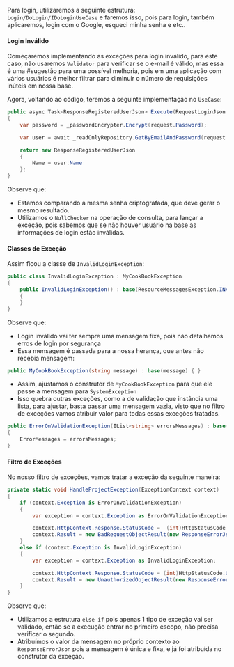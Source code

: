
Para login, utilizaremos a seguinte estrutura: `Login/DoLogin/IDoLoginUseCase` e faremos isso, pois para login, também aplicaremos, login com o Google, esqueci minha senha e etc..

#### Login Inválido
Começaremos implementando as exceções para login inválido, para este caso, não usaremos `Validator` para verificar se o e-mail é válido, mas essa é uma #sugestão para uma possível melhoria, pois em uma aplicação com vários usuários é melhor filtrar para diminuir o número de requisições inúteis em nossa base.

Agora, voltando ao código, teremos a seguinte implementação no `UseCase`:
```csharp
public async Task<ResponseRegisteredUserJson> Execute(RequestLoginJson request)
{
    var password = _passwordEncrypter.Encrypt(request.Password);

    var user = await _readOnlyRepository.GetByEmailAndPassword(request.Email, password) ?? throw new InvalidLoginException();

    return new ResponseRegisteredUserJson
    {
        Name = user.Name
    };
}
```
Observe que:
- Estamos comparando a mesma senha criptografada, que deve gerar o mesmo resultado.
- Utilizamos o `NullChecker` na operação de consulta, para lançar a exceção, pois sabemos que se não houver usuário na base as informações de login estão inválidas.

#### Classes de Exceção
Assim ficou a classe de `InvalidLoginException`:
```csharp
public class InvalidLoginException : MyCookBookException
{
    public InvalidLoginException() : base(ResourceMessagesException.INVALID_LOGIN)
    {
    }
}
```
Observe que:
- Login inválido vai ter sempre uma mensagem fixa, pois não detalhamos erros de login por segurança
- Essa mensagem é passada para a nossa herança, que antes não recebia mensagem:
```csharp
public MyCookBookException(string message) : base(message) { }
```
- Assim, ajustamos o construtor de `MyCookBookException` para que ele passe a mensagem para `SystemException`
- Isso quebra outras exceções, como a de validação que instância uma lista, para ajustar, basta passar uma mensagem vazia, visto que no filtro de exceções vamos atribuir valor para todas essas exceções tratadas.
```csharp
public ErrorOnValidationException(IList<string> errorsMessages) : base(string.Empty)
{
    ErrorMessages = errorsMessages;
}
```

#### Filtro de Exceções
No nosso filtro de exceções, vamos tratar a exceção da seguinte maneira:
```csharp
private static void HandleProjectException(ExceptionContext context)
{
    if (context.Exception is ErrorOnValidationException)
    {
        var exception = context.Exception as ErrorOnValidationException;

        context.HttpContext.Response.StatusCode =  (int)HttpStatusCode.BadRequest;
        context.Result = new BadRequestObjectResult(new ResponseErrorJson(exception!.ErrorMessages));
    }
    else if (context.Exception is InvalidLoginException)
    {
        var exception = context.Exception as InvalidLoginException;

        context.HttpContext.Response.StatusCode = (int)HttpStatusCode.Unauthorized;
        context.Result = new UnauthorizedObjectResult(new ResponseErrorJson(context.Exception.Message));
    }
}
```
Observe que:
- Utilizamos a estrutura `else if` pois apenas 1 tipo de exceção vai ser validado, então se a execução entrar no primeiro escopo, não precisa verificar o segundo.
- Atribuímos o valor da mensagem no próprio contexto ao `ResponseErrorJson` pois a mensagem é única e fixa, e já foi atribuída no construtor da exceção.